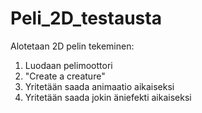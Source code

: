 # Peli_2D_testausta


Alotetaan 2D pelin tekeminen:

1) Luodaan pelimoottori
2) "Create a creature"
3) Yritetään saada animaatio aikaiseksi
4) Yritetään saada jokin äniefekti aikaiseksi
